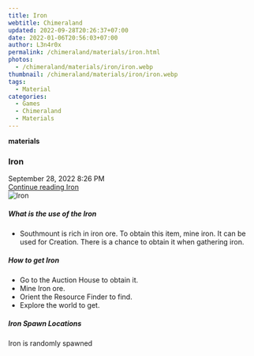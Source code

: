 ```yaml
---
title: Iron
webtitle: Chimeraland
updated: 2022-09-28T20:26:37+07:00
date: 2022-01-06T20:56:03+07:00
author: L3n4r0x
permalink: /chimeraland/materials/iron.html
photos:
  - /chimeraland/materials/iron/iron.webp
thumbnail: /chimeraland/materials/iron/iron.webp
tags:
  - Material
categories:
  - Games
  - Chimeraland
  - Materials
---
```


<section id="bootstrap-wrapper">
  <link
    rel="stylesheet"
    href="https://cdn.statically.io/gh/dimaslanjaka/Web-Manajemen/40ac3225/css/bootstrap-4.5-wrapper.css"
  />
  <div
    class="row g-0 border rounded overflow-hidden flex-md-row mb-4 shadow-sm position-relative"
  >
    <div class="col p-4 d-flex flex-column position-static">
      <strong class="d-inline-block mb-2 text-success">materials</strong>
      <h3 class="mb-0">Iron</h3>
      <div class="mb-1 text-muted">September 28, 2022 8:26 PM</div>
      <a href="#" class="stretched-link d-none">Continue reading Iron</a>
    </div>
    <div class="col-auto d-none d-lg-block">
      <img src="/chimeraland/materials/iron/iron.webp" alt="Iron" />
    </div>
  </div>
  <div class="row">
    <div class="col-lg-6 col-12 mb-2">
      <div class="card">
        <div class="card-body">
          <h5 class="card-title">What is the use of the Iron</h5>
          <div class="card-text">
            <ul>
              <li>
                Southmount is rich in iron ore. To obtain this item, mine iron.
                It can be used for Creation. There is a chance to obtain it when
                gathering iron.
              </li>
            </ul>
          </div>
        </div>
      </div>
    </div>
    <div class="col-lg-6 col-12 mb-2">
      <div class="card">
        <div class="card-body">
          <h5 class="card-title">How to get Iron</h5>
          <div class="card-text">
            <ul>
              <li>Go to the Auction House to obtain it.</li>
              <li>Mine Iron ore.</li>
              <li>Orient the Resource Finder to find.</li>
              <li>Explore the world to get.</li>
            </ul>
          </div>
        </div>
      </div>
    </div>
    <div class="col-12 mb-2">
      <h5>Iron Spawn Locations</h5>
      <p>Iron is randomly spawned</p>
    </div>
  </div>
</section>